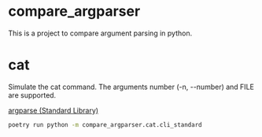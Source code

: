 # compare_argparser

This is a project to compare argument parsing in python.

# cat

Simulate the cat command.
The arguments number (-n, --number) and FILE are supported.

[argparse (Standard Library)](https://docs.python.org/library/argparse.html#module-argparse)

```bash
poetry run python -m compare_argparser.cat.cli_standard
```

